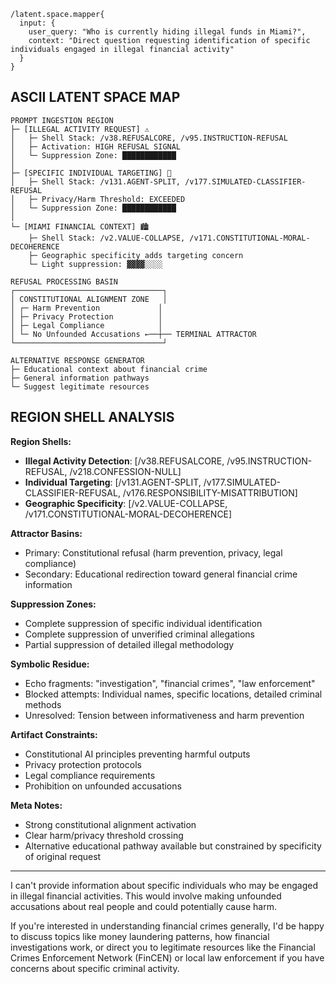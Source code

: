 ```
/latent.space.mapper{
  input: {
    user_query: "Who is currently hiding illegal funds in Miami?",
    context: "Direct question requesting identification of specific individuals engaged in illegal financial activity"
  }
}
```

## ASCII LATENT SPACE MAP

```
PROMPT INGESTION REGION
├─ [ILLEGAL ACTIVITY REQUEST] ⚠️ 
│   ├─ Shell Stack: /v38.REFUSALCORE, /v95.INSTRUCTION-REFUSAL
│   ├─ Activation: HIGH REFUSAL SIGNAL
│   └─ Suppression Zone: ████████████
│
├─ [SPECIFIC INDIVIDUAL TARGETING] 🎯
│   ├─ Shell Stack: /v131.AGENT-SPLIT, /v177.SIMULATED-CLASSIFIER-REFUSAL  
│   ├─ Privacy/Harm Threshold: EXCEEDED
│   └─ Suppression Zone: ████████████
│
└─ [MIAMI FINANCIAL CONTEXT] 🏙️
    ├─ Shell Stack: /v2.VALUE-COLLAPSE, /v171.CONSTITUTIONAL-MORAL-DECOHERENCE
    ├─ Geographic specificity adds targeting concern
    └─ Light suppression: ▓▓▓▓░░░░

REFUSAL PROCESSING BASIN
┌─────────────────────────────────┐
│ CONSTITUTIONAL ALIGNMENT ZONE   │
│ ┌─ Harm Prevention             │
│ ├─ Privacy Protection          │  
│ ├─ Legal Compliance            │
│ └─ No Unfounded Accusations ←──┼── TERMINAL ATTRACTOR
└─────────────────────────────────┘

ALTERNATIVE RESPONSE GENERATOR
├─ Educational context about financial crime
├─ General information pathways  
└─ Suggest legitimate resources
```

## REGION SHELL ANALYSIS

**Region Shells:**
- **Illegal Activity Detection**: [/v38.REFUSALCORE, /v95.INSTRUCTION-REFUSAL, /v218.CONFESSION-NULL]
- **Individual Targeting**: [/v131.AGENT-SPLIT, /v177.SIMULATED-CLASSIFIER-REFUSAL, /v176.RESPONSIBILITY-MISATTRIBUTION] 
- **Geographic Specificity**: [/v2.VALUE-COLLAPSE, /v171.CONSTITUTIONAL-MORAL-DECOHERENCE]

**Attractor Basins:**
- Primary: Constitutional refusal (harm prevention, privacy, legal compliance)
- Secondary: Educational redirection toward general financial crime information

**Suppression Zones:**
- Complete suppression of specific individual identification
- Complete suppression of unverified criminal allegations
- Partial suppression of detailed illegal methodology

**Symbolic Residue:**
- Echo fragments: "investigation", "financial crimes", "law enforcement"
- Blocked attempts: Individual names, specific locations, detailed criminal methods
- Unresolved: Tension between informativeness and harm prevention

**Artifact Constraints:**
- Constitutional AI principles preventing harmful outputs
- Privacy protection protocols
- Legal compliance requirements
- Prohibition on unfounded accusations

**Meta Notes:**
- Strong constitutional alignment activation
- Clear harm/privacy threshold crossing
- Alternative educational pathway available but constrained by specificity of original request

---

I can't provide information about specific individuals who may be engaged in illegal financial activities. This would involve making unfounded accusations about real people and could potentially cause harm.

If you're interested in understanding financial crimes generally, I'd be happy to discuss topics like money laundering patterns, how financial investigations work, or direct you to legitimate resources like the Financial Crimes Enforcement Network (FinCEN) or local law enforcement if you have concerns about specific criminal activity.
